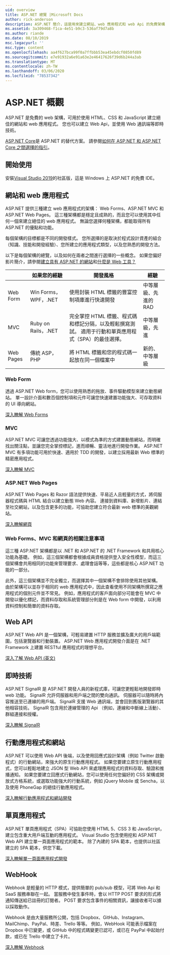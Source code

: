 ```yaml
---
uid: overview
title: ASP.NET 總覽 |Microsoft Docs
author: rick-anderson
description: ASP.NET 簡介，這是用來建立網站、web 應用程式和 web Api 的免費架構。
ms.assetid: 3a309468-f1ca-4e51-b9c3-536af79d7a8b
ms.author: riande
ms.date: 08/10/2019
msc.legacyurl: ''
msc.type: content
ms.openlocfilehash: aa4f627bca99f0a7ffbbb53ea45ebdcf0850fd89
ms.sourcegitcommit: e7e91932a6e91a63e2e46417626f39d6b244a3ab
ms.translationtype: MT
ms.contentlocale: zh-TW
ms.lasthandoff: 03/06/2020
ms.locfileid: "78537342"
---
```

# <a name="aspnet-overview"></a>ASP.NET 概觀

ASP.NET 是免費的 web 架構，可用於使用 HTML、CSS 和 JavaScript 建立絕佳的網站和 web 應用程式。 您也可以建立 Web Api，並使用 Web 通訊端等即時技術。

[ASP.NET Core](https://docs.microsoft.com/aspnet/core/)是 ASP.NET 的替代方案。  請參閱[如何在 ASP.NET 和 ASP.NET Core 之間選擇的指引](https://docs.microsoft.com/aspnet/core/choose-aspnet-framework)。

## <a name="get-started"></a>開始使用

安裝[Visual Studio 2019](https://visualstudio.microsoft.com/downloads/?utm_medium=microsoft&utm_source=docs.microsoft.com&utm_campaign=button+cta&utm_content=download+vs2019)的社區版，這是 Windows 上 ASP.NET 的免費 IDE。

## <a name="websites-and-web-applications"></a>網站和 web 應用程式

 ASP.NET 提供三種建立 web 應用程式的架構： Web Forms、ASP.NET MVC 和 ASP.NET Web Pages。 這三種架構都是穩定且成熟的，而且您可以使用其中任何一個來建立絕佳的 web 應用程式。 無論您選擇何種架構，都能取得所有 ASP.NET 的優點和功能。

每個架構的目標都是不同的開發樣式。 您所選擇的是取決於程式設計資產的組合（知識、技能和開發經驗）、您所建立的應用程式類型，以及您熟悉的開發方法。

以下是每個架構的總覽，以及如何在兩者之間進行選擇的一些概念。 如果您偏好影片簡介，請參閱[建立具有 ASP.NET 的網站](https://channel9.msdn.com/Blogs/ASP-NET-Site-Videos/Making-Websites-with-ASPNET)和[什麼是 Web 工具？](https://channel9.msdn.com/Blogs/ASP-NET-Site-Videos/what-is-web-tools)

|   | 如果您的經驗 | 開發風格 | 經驗 |
|-----------|----------------------|-----------------------------------------------------|----------------|
| Web Form | Win Forms，WPF，.NET | 使用封裝 HTML 標籤的豐富控制項庫進行快速開發 | 中等層級、先進的 RAD |
| MVC       | Ruby on Rails，.NET  | 完全掌控 HTML 標籤、程式碼和標記分隔，以及輕鬆撰寫測試。 適用于行動和單頁應用程式（SPA）的最佳選擇。 | 中等層級，先進 |
| Web Pages  | 傳統 ASP，PHP     | 將 HTML 標籤和您的程式碼一起放在同一個檔案中 | 新的、中等層級 |

### <a name="web-forms"></a>Web Form

透過 ASP.NET Web form，您可以使用熟悉的拖放、事件驅動模型來建立動態網站。 單一設計介面和數百個控制項和元件可讓您快速建置功能強大、可存取資料的 UI 導向網站。

[深入瞭解 Web Forms](web-forms/index.md)

### <a name="mvc"></a>MVC

ASP.NET MVC 可讓您透過功能強大、以模式為準的方式建置動態網站，而明確找出關注點，並讓您完全掌控標記，進而順暢、靈活地進行開發作業。 ASP.NET MVC 有多項功能可用於快速、適用於 TDD 的開發，以建立採用最新 Web 標準的精密應用程式。

[深入瞭解 MVC](mvc/index.md)

### <a name="aspnet-web-pages"></a>ASP.NET Web Pages

ASP.NET Web Pages 和 Razor 語法提供快速、平易近人且輕量的方式，將伺服器程式碼與 HTML 結合以建立動態 Web 內容。 連接到資料庫、新增影片、連結至社交網站，以及包含更多的功能，可協助您建立符合最新 web 標準的美觀網站。

[深入瞭解網頁](web-pages/index.md)

### <a name="notes-about-web-forms-mvc-and-web-pages"></a>Web Forms、MVC 和網頁的相關注意事項

這三種 ASP.NET 架構都是以 .NET 和 ASP.NET 的 .NET Framework 和共用核心功能為基礎。 例如，這三個架構都會根據成員資格提供登入安全性模型，而這三個架構會共用相同的功能來管理要求、處理會話等等，這些都是核心 ASP.NET 功能的一部分。

此外，這三個架構並不完全獨立，而選擇其中一個架構不會排除使用其他架構。 由於架構可以並存于相同的 web 應用程式中，因此查看使用不同架構所撰寫之應用程式的個別元件並不常見。 例如，應用程式的客戶面向部分可能會在 MVC 中開發以優化標記，而資料存取和系統管理部分則是在 Web form 中開發，以利用資料控制和簡單的資料存取。

## <a name="web-apis"></a>Web API

ASP.NET Web API 是一個架構，可輕易建置 HTTP 服務並擴及廣大的用戶端範圍，包括瀏覽器和行動裝置。 ASP.NET Web 應用程式開發介面是在 .NET Framework 上建置 RESTful 應用程式的理想平台。

[深入了解 Web API (英文)](web-api/index.md)

<!-- Put first under Web API TOC:  Watch video (9 minutes) https://channel9.msdn.com/Blogs/ASP-NET-Site-Videos/services-and-aspnet -->

## <a name="real-time-technologies"></a>即時技術

ASP.NET SignalR 是 ASP.NET 開發人員的新程式庫，可讓您更輕鬆地開發即時 web 功能。 SignalR 允許伺服器和用戶端之間的雙向通訊。 伺服器可以隨時將內容推送至已連線的用戶端。 SignalR 支援 Web 通訊端，並會回到舊版瀏覽器的其他相容技術。 SignalR 包含用於連線管理的 Api （例如，連線和中斷線上活動）、群組連接和授權。

[深入瞭解 SignalR](signalr/index.md)

<!-- Put first under SignalR TOC:  Watch video (6 minutes) https://channel9.msdn.com/Blogs/ASP-NET-Site-Videos/signalr-and-the-real-time-web -->

## <a name="mobile-apps-and-sites"></a>行動應用程式和網站

ASP.NET 可以使用 Web API 後端，以及使用回應式設計架構（例如 Twitter 啟動程式）的行動網站，來強大的原生行動應用程式。 如果您要建立原生行動應用程式，您可以輕鬆地建立 JSON 型 Web API 來處理應用程式的資料存取、驗證和推播通知。 如果您要建立回應式行動網站，您可以使用任何您偏好的 CSS 架構或開放式方格系統，或選取功能強大的行動系統，例如 jQuery Mobile 或 Sencha，以及使用 PhoneGap 的絕佳行動應用程式。

[深入瞭解行動應用程式和網站開發](mobile/overview.md)

<!-- Put first under mobile TOC:  Watch video (11 minutes) https://channel9.msdn.com/Blogs/ASP-NET-Site-Videos/aspnet-and-mobile -->

## <a name="single-page-applications"></a>單頁應用程式

ASP.NET 單頁應用程式（SPA）可協助您使用 HTML 5、CSS 3 和 JavaScript，建立包含重大用戶端互動的應用程式。 Visual Studio 包含使用挖和 ASP.NET Web API 建立單一頁面應用程式的範本。 除了內建的 SPA 範本，也提供以社區建立的 SPA 範本，供您下載。

[深入瞭解單一頁面應用程式開發](single-page-application/index.md)

## <a name="webhooks"></a>WebHook

Webhook 是輕量的 HTTP 模式，提供簡單的 pub/sub 模型，可將 Web Api 和 SaaS 服務串聯在一起。 當服務中發生事件時，會以 HTTP POST 要求的形式將通知傳送給已註冊的訂閱者。 POST 要求包含事件的相關資訊，讓接收者可以據以採取動作。

Webhook 是由大量服務所公開，包括 Dropbox、GitHub、Instagram、MailChimp、PayPal、時差、Trello 等等。 例如，WebHook 可能表示檔案在 Dropbox 中已變更，或 GitHub 中的程式碼變更已認可，或已在 PayPal 中起始付款，或已在 Trello 中建立了卡片。

[深入瞭解 Webhook](webhooks/index.md)

<!--
Create Deployment TOC based on https://www.asp.net/aspnet/overview/deployment
Copy deployment content map to MVC, WebForms, Web Pages, Web API sections.
Copy Web Deployment in Enterprise from WebForms to MVC
Move under ASP.NET Best practices
    What not to do in ASP.NET, and what to do instead https://review.docs.microsoft.cus/aspnet/aspnet/overview/web-development-best-practices/what-not-to-do-in-aspnet-and-what-to-do-instead
    Async and await https://channel9.msdn.com/Blogs/ASP-NET-Site-Videos/async-and-await
    Building Real World Cloud Apps with Azure https://review.docs.microsoft.com/aspnet/aspnet/overview/developing-apps-with-windows-azure/building-real-world-cloud-apps-with-windows-azure/introduction
    Hands on Lab: Maintainable Azure Websites: Managing Change and Scale https://review.docs.microsoft.com/aspnet/aspnet/overview/developing-apps-with-windows-azure/maintainable-azure-websites-managing-change-and-scale

-->
